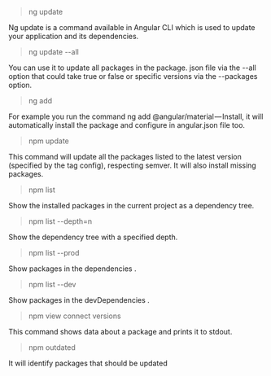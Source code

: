 > ng update

Ng update is a command available in Angular CLI which is used to update your application and its dependencies.

> ng update --all

You can use it to update all packages in the package. json file via the --all option that could take true or false or specific versions via the --packages option.

> ng add

For example you run the command ng add @angular/material — Install, it will automatically install the package and configure in angular.json file too.

> npm update

This command will update all the packages listed to the latest version (specified by the tag config), respecting semver. It will also install missing packages.

> npm list

Show the installed packages in the current project as a dependency tree.

> npm list --depth=n

Show the dependency tree with a specified depth.

> npm list --prod

Show packages in the dependencies .

> npm list --dev

Show packages in the devDependencies .

> npm view connect versions

This command shows data about a package and prints it to stdout.

> npm outdated

It will identify packages that should be updated
